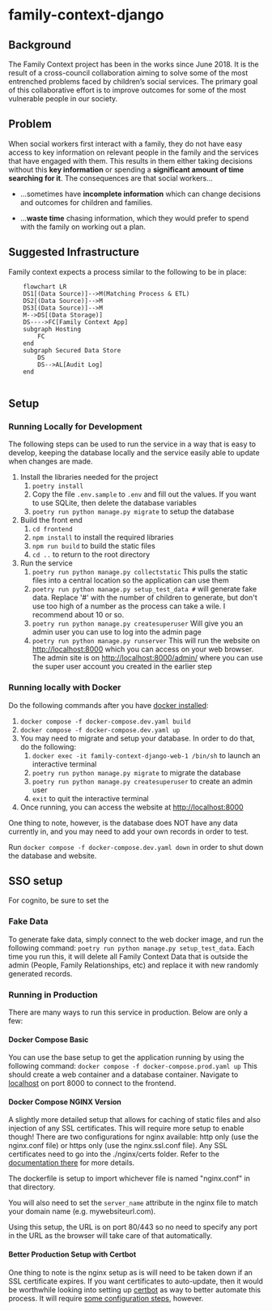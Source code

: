 # family-context-django

## Background
The Family Context project has been in the works since June 2018. It is the result of a cross-council collaboration aiming to solve some of the most entrenched problems faced by children’s social services. The primary goal of this collaborative effort is to improve outcomes for some of the most vulnerable people in our society. 

## Problem
When social workers first interact with a family, they do not have easy access to key information on relevant people in the family and the services that have engaged with them. This results in them either taking decisions without this **key information** or spending a **significant amount of time searching for it**.
The consequences are that social workers...
  * …sometimes have **incomplete information** which can change decisions and outcomes for children and families.
   
  * …**waste time** chasing information, which they would prefer to spend with the family on working out a plan.

## Suggested Infrastructure
Family context expects a process similar to the following to be in place:

```mermaid
    flowchart LR
    DS1[(Data Source)]-->M(Matching Process & ETL)
    DS2[(Data Source)]-->M
    DS3[(Data Source)]-->M
    M-->DS[(Data Storage)]
    DS---->FC[Family Context App]
    subgraph Hosting
        FC
    end
    subgraph Secured Data Store
        DS
        DS-->AL[Audit Log]
    end
    
```

## Setup
### Running Locally for Development
The following steps can be used to run the service in a way that is easy to develop, keeping the database 
locally and the service easily able to update when changes are made.
1. Install the libraries needed for the project
   1. `poetry install`
   2. Copy the file `.env.sample` to `.env` and fill out the values. If you want to use SQLite, then 
   delete the database variables
   3. `poetry run python manage.py migrate` to setup the database
2. Build the front end 
   1. `cd frontend`
   2. `npm install` to install the required libraries
   3. `npm run build` to build the static files
   4. `cd ..` to return to the root directory
3. Run the service
   1. `poetry run python manage.py collectstatic` This pulls the static files into a central location so the
   application can use them
   2. `poetry run python manage.py setup_test_data #` will generate fake data. Replace '#' with the number of children
   to generate, but don't use too high of a number as the process can take a wile. I recommend about 10 or so.
   3. `poetry run python manage.py createsuperuser` Will give you an admin user you can use to log into the admin page
   4. `poetry run python manage.py runserver` This will run the website on [http://localhost:8000](http://localhost:8000) which you can access 
   on your web browser. The admin site is on [http://localhost:8000/admin/](http://localhost:8000/admin/) where you can use the super user account you 
   created in the earlier step 

### Running locally with Docker
Do the following commands after you have 
[docker installed](https://docs.docker.com/get-docker/):

1. `docker compose -f docker-compose.dev.yaml build`
2. `docker compose -f docker-compose.dev.yaml up`
3. You may need to migrate and setup your database. In order to do that, do the following:
   1. `docker exec -it family-context-django-web-1 /bin/sh` to launch an interactive terminal
   2. `poetry run python manage.py migrate` to migrate the database
   3. `poetry run python manage.py createsuperuser` to create an admin user
   4. `exit` to quit the interactive terminal
4. Once running, you can access the website at [http://localhost:8000](http://localhost:8000)

One thing to note, however, is the database does NOT have any data currently in, and you may need to add your own 
records in order to test.

Run `docker compose -f docker-compose.dev.yaml down` in order to shut down the database and website.

## SSO setup
For cognito, be sure to set the 

### Fake Data
To generate fake data, simply connect to the web docker image, and run the following command:
`poetry run python manage.py setup_test_data`. Each time you run this, it will delete all Family 
Context Data that is outside the admin (People, Family Relationships, etc) and replace it with 
new randomly generated records.

### Running in Production
There are many ways to run this service in production. Below are only a few:

#### Docker Compose Basic
You can use the base setup to get the application running by using the following command:
`docker compose -f docker-compose.prod.yaml up` This should create a web container and a database container.
Navigate to [localhost](http://127.0.0.1:8000) on port 8000 to connect to the frontend.


#### Docker Compose NGINX Version
A slightly more detailed setup that allows for caching of static files and also injection of 
any SSL certificates. This will require more setup to enable though! There are two configurations
for nginx available: http only (use the nginx.conf file) or https only (use the nginx.ssl.conf file).
Any SSL certificates need to go into the ./nginx/certs folder. Refer to the [documentation 
there](./nginx/certs/README.md) for more details.

The dockerfile is setup to import whichever file is named "nginx.conf" in that directory.

You will also need to set the `server_name` attribute in the nginx file to match your domain
name (e.g. mywebsiteurl.com).

Using this setup, the URL is on port 80/443 so no need to specify any port in the URL as the
browser will take care of that automatically.

#### Better Production Setup with Certbot
One thing to note is the nginx setup as is will need to be taken down if an SSL certificate
expires. If you want certificates to auto-update, then it would be worthwhile
looking into setting up [certbot](https://certbot.eff.org/instructions?ws=nginx&os=ubuntufocal&tab=standard) 
as way to better automate this process. It will require [some configuration steps](https://www.digitalocean.com/community/tutorials/how-to-scale-and-secure-a-django-application-with-docker-nginx-and-let-s-encrypt#step-4-configuring-certbot-and-let-s-encrypt-certificate-renewal), however.